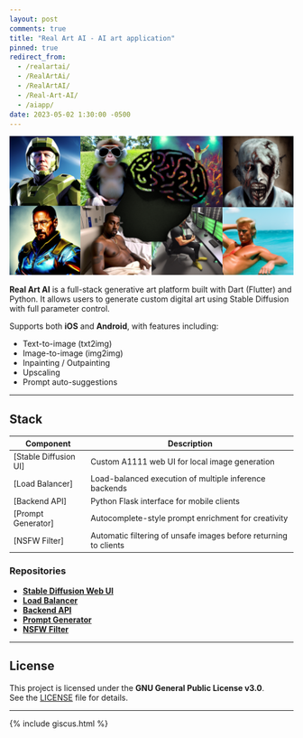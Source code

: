 ```yaml
---
layout: post
comments: true
title: "Real Art AI - AI art application"
pinned: true
redirect_from:
  - /realartai/
  - /RealArtAi/
  - /RealArtAI/
  - /Real-Art-AI/
  - /aiapp/
date: 2023-05-02 1:30:00 -0500
---
```

![banner](https://raw.githubusercontent.com/JakeTurner616/JakeTurner616.github.io/main/assets/img/banner.png)

<!-- BEGIN AUTO-README -->

**Real Art AI** is a full-stack generative art platform built with Dart (Flutter) and Python. It allows users to generate custom digital art using Stable Diffusion with full parameter control.

Supports both **iOS** and **Android**, with features including:

- Text-to-image (txt2img)
- Image-to-image (img2img)
- Inpainting / Outpainting
- Upscaling
- Prompt auto-suggestions

---

## Stack

| Component              | Description                                                              |
|------------------------|--------------------------------------------------------------------------|
| [Stable Diffusion UI]  | Custom A1111 web UI for local image generation                           |
| [Load Balancer]        | Load-balanced execution of multiple inference backends                   |
| [Backend API]          | Python Flask interface for mobile clients                                |
| [Prompt Generator]     | Autocomplete-style prompt enrichment for creativity                      |
| [NSFW Filter]          | Automatic filtering of unsafe images before returning to clients         |

### Repositories

- **[Stable Diffusion Web UI](https://github.com/JakeTurner616/stable-diffusion-webui-stable)**
- **[Load Balancer](https://github.com/JakeTurner616/sd-loadbalance)**
- **[Backend API](https://github.com/JakeTurner616/Real-Art-AI-Backend)**
- **[Prompt Generator](https://github.com/JakeTurner616/prompt-generator-api)**
- **[NSFW Filter](https://github.com/JakeTurner616/stable-diffusion-webui-nsfw-filter)**

---

## License

This project is licensed under the **GNU General Public License v3.0**.  
See the [LICENSE](https://github.com/JakeTurner616/Real-Art-AI/blob/main/LICENSE) file for details.
<!-- END AUTO-README -->

---

{% include giscus.html %}
